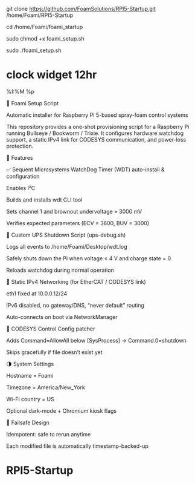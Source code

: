 git clone https://github.com/FoamSolutions/RPI5-Startup.git /home/Foami/RPI5-Startup

cd /home/Foami/foami_startup

sudo chmod +x foami_setup.sh

sudo ./foami_setup.sh

# clock widget 12hr
%I:%M %p

🧠 Foami Setup Script

Automatic installer for Raspberry Pi 5-based spray-foam control systems

This repository provides a one-shot provisioning script for a Raspberry Pi running Bullseye / Bookworm / Trixie.
It configures hardware watchdog support, a static IPv4 link for CODESYS communication, and power-loss protection.

🚀 Features

✅ Sequent Microsystems WatchDog Timer (WDT) auto-install & configuration

Enables I²C

Builds and installs wdt CLI tool

Sets channel 1 and brownout undervoltage = 3000 mV

Verifies expected parameters (ECV = 3600, BUV = 3000)

🧩 Custom UPS Shutdown Script (ups-debug.sh)

Logs all events to /home/Foami/Desktop/wdt.log

Safely shuts down the Pi when voltage < 4 V and charge state = 0

Reloads watchdog during normal operation

🔌 Static IPv4 Networking (for EtherCAT / CODESYS link)

eth1 fixed at 10.0.0.12/24

IPv6 disabled, no gateway/DNS, “never default” routing

Auto-connects on boot via NetworkManager

🧾 CODESYS Control Config patcher

Adds Command=AllowAll below [SysProcess] → Command.0=shutdown

Skips gracefully if file doesn’t exist yet

🌗 System Settings

Hostname = Foami

Timezone = America/New_York

Wi-Fi country = US

Optional dark-mode + Chromium kiosk flags

🧯 Failsafe Design

Idempotent: safe to rerun anytime

Each modified file is automatically timestamp-backed-up
# RPI5-Startup

